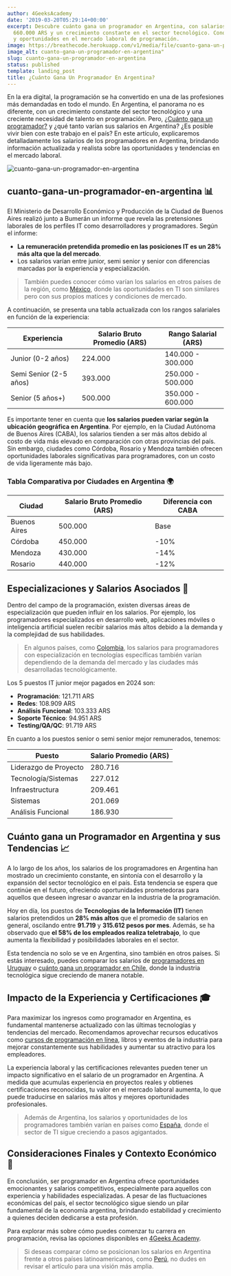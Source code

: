 ```yaml
---
author: 4GeeksAcademy
date: '2019-03-20T05:29:14+00:00'
excerpt: Descubre cuánto gana un programador en Argentina, con salarios promedio de
  660.000 ARS y un crecimiento constante en el sector tecnológico. Conoce las tendencias
  y oportunidades en el mercado laboral de programación.
image: https://breathecode.herokuapp.com/v1/media/file/cuanto-gana-un-programador-jpg
image_alt: cuanto-gana-un-programador-en-argentina"
slug: cuanto-gana-un-programador-en-argentina
status: published
template: landing_post
title: ¿Cuánto Gana Un Programador En Argentina?
---
```

En la era digital, la programación se ha convertido en una de las profesiones más demandadas en todo el mundo. En Argentina, el panorama no es diferente, con un crecimiento constante del sector tecnológico y una creciente necesidad de talento en programación. Pero, [¿Cuánto gana un programador?](https://4geeksacademy.com/es/cuanto-gana-un-programador/cuanto-gana-un-programador) y ¿qué tanto varían sus salarios en Argentina? ¿Es posible vivir bien con este trabajo en el país? En este artículo, explicaremos detalladamente los salarios de los programadores en Argentina, brindando información actualizada y realista sobre las oportunidades y tendencias en el mercado laboral.

![cuanto-gana-un-programador-en-argentina](https://breathecode.herokuapp.com/v1/media/file/argentina-background-post-jpg?width=400 "cuanto-gana-un-programador-en-argentina")

## cuanto-gana-un-programador-en-argentina 📊

El Ministerio de Desarrollo Económico y Producción de la Ciudad de Buenos Aires realizó junto a Bumerán un informe que revela las pretensiones laborales de los perfiles IT como desarrolladores y programadores. Según el informe:

- **La remuneración pretendida promedio en las posiciones IT es un 28% más alta que la del mercado**.
- Los salarios varían entre junior, semi senior y senior con diferencias marcadas por la experiencia y especialización.

> También puedes conocer cómo varían los salarios en otros países de la región, como [México](https://4geeksacademy.com/es/cuanto-gana-un-programador/cuanto-gana-un-programador-en-mexico), donde las oportunidades en TI son similares pero con sus propios matices y condiciones de mercado.

A continuación, se presenta una tabla actualizada con los rangos salariales en función de la experiencia:

| Experiencia | Salario Bruto Promedio (ARS) | Rango Salarial (ARS) |
|---|---|---|
| Junior (0-2 años) | 224.000 | 140.000 - 300.000 |
| Semi Senior (2-5 años) | 393.000 | 250.000 - 500.000 |
| Senior (5 años+) | 500.000 | 350.000 - 600.000 |

Es importante tener en cuenta que **los salarios pueden variar según la ubicación geográfica en Argentina**. Por ejemplo, en la Ciudad Autónoma de Buenos Aires (CABA), los salarios tienden a ser más altos debido al costo de vida más elevado en comparación con otras provincias del país. Sin embargo, ciudades como Córdoba, Rosario y Mendoza también ofrecen oportunidades laborales significativas para programadores, con un costo de vida ligeramente más bajo.

### Tabla Comparativa por Ciudades en Argentina 🌍

| Ciudad      | Salario Bruto Promedio (ARS) | Diferencia con CABA |
|-------------|------------------------------|---------------------|
| Buenos Aires | 500.000 | Base |
| Córdoba     | 450.000 | -10% |
| Mendoza     | 430.000 | -14% |
| Rosario     | 440.000 | -12% |

## Especializaciones y Salarios Asociados 💼

Dentro del campo de la programación, existen diversas áreas de especialización que pueden influir en los salarios. Por ejemplo, los programadores especializados en desarrollo web, aplicaciones móviles o inteligencia artificial suelen recibir salarios más altos debido a la demanda y la complejidad de sus habilidades.

> En algunos países, como [Colombia](https://4geeksacademy.com/es/cuanto-gana-un-programador/cuanto-gana-un-programador-en-colombia), los salarios para programadores con especialización en tecnologías específicas también varían dependiendo de la demanda del mercado y las ciudades más desarrolladas tecnológicamente.

Los 5 puestos IT junior mejor pagados en 2024 son:

- **Programación**: 121.711 ARS
- **Redes**: 108.909 ARS
- **Análisis Funcional**: 103.333 ARS
- **Soporte Técnico**: 94.951 ARS
- **Testing/QA/QC**: 91.719 ARS

En cuanto a los puestos senior o semi senior mejor remunerados, tenemos:

| Puesto                 | Salario Promedio (ARS) |
|------------------------|------------------------|
| Liderazgo de Proyecto   | 280.716                |
| Tecnología/Sistemas     | 227.012                |
| Infraestructura         | 209.461                |
| Sistemas                | 201.069                |
| Análisis Funcional      | 186.930                |

## Cuánto gana un Programador en Argentina y sus Tendencias 📈

A lo largo de los años, los salarios de los programadores en Argentina han mostrado un crecimiento constante, en sintonía con el desarrollo y la expansión del sector tecnológico en el país. Esta tendencia se espera que continúe en el futuro, ofreciendo oportunidades prometedoras para aquellos que deseen ingresar o avanzar en la industria de la programación.

Hoy en día, los puestos de **Tecnologías de la Información (IT)** tienen salarios pretendidos un **28% más altos** que el promedio de salarios en general, oscilando entre **91.719** y **315.612 pesos por mes**. Además, se ha observado que **el 58% de los empleados realiza teletrabajo**, lo que aumenta la flexibilidad y posibilidades laborales en el sector.

Esta tendencia no solo se ve en Argentina, sino también en otros países. Si estás interesado, puedes comparar los salarios de [programadores en Uruguay](https://4geeksacademy.com/es/cuanto-gana-un-programador/cuanto-gana-un-programador-en-uruguay) o [cuánto gana un programador en Chile](https://4geeksacademy.com/es/cuanto-gana-un-programador/cuanto-gana-un-programador-en-chile), donde la industria tecnológica sigue creciendo de manera notable.

## Impacto de la Experiencia y Certificaciones 🎓

Para maximizar los ingresos como programador en Argentina, es fundamental mantenerse actualizado con las últimas tecnologías y tendencias del mercado. Recomendamos aprovechar recursos educativos como [cursos de programación en línea](https://4geeksacademy.com/es/coding-campus/bootcamp-programacion-argentina-buenos-aires), libros y eventos de la industria para mejorar constantemente sus habilidades y aumentar su atractivo para los empleadores.

La experiencia laboral y las certificaciones relevantes pueden tener un impacto significativo en el salario de un programador en Argentina. A medida que acumulas experiencia en proyectos reales y obtienes certificaciones reconocidas, tu valor en el mercado laboral aumenta, lo que puede traducirse en salarios más altos y mejores oportunidades profesionales.

> Además de Argentina, los salarios y oportunidades de los programadores también varían en países como [España](https://4geeksacademy.com/es/cuanto-gana-un-programador/cuanto-gana-un-programador-en-espana), donde el sector de TI sigue creciendo a pasos agigantados.

## Consideraciones Finales y Contexto Económico 🧮

En conclusión, ser programador en Argentina ofrece oportunidades emocionantes y salarios competitivos, especialmente para aquellos con experiencia y habilidades especializadas. A pesar de las fluctuaciones económicas del país, el sector tecnológico sigue siendo un pilar fundamental de la economía argentina, brindando estabilidad y crecimiento a quienes deciden dedicarse a esta profesión.

Para explorar más sobre cómo puedes comenzar tu carrera en programación, revisa las opciones disponibles en [4Geeks Academy](https://4geeksacademy.com/es/coding-campus/bootcamp-programacion-argentina-buenos-aires).

> Si deseas comparar cómo se posicionan los salarios en Argentina frente a otros países latinoamericanos, como [Perú](https://4geeksacademy.com/es/cuanto-gana-un-programador/cuanto-gana-un-programador-en-peru), no dudes en revisar el artículo para una visión más amplia.

<call-to-action button_text="¡Contáctanos!" button_link="https://4geeksacademy.com/es/coding-campus/bootcamp-programacion-argentina-buenos-aires" background="rgba(0, 151, 205, 0.15)" title="Si estás interesado en comenzar una carrera en programación o mejorar tus habilidades existentes" text="Te invitamos a explorar nuestras opciones de capacitación y desarrollo profesional en 4Geeks. ¡Contáctanos hoy mismo para obtener más información y dar el primer paso hacia una carrera emocionante en tecnología y programación!"></call-to-action>